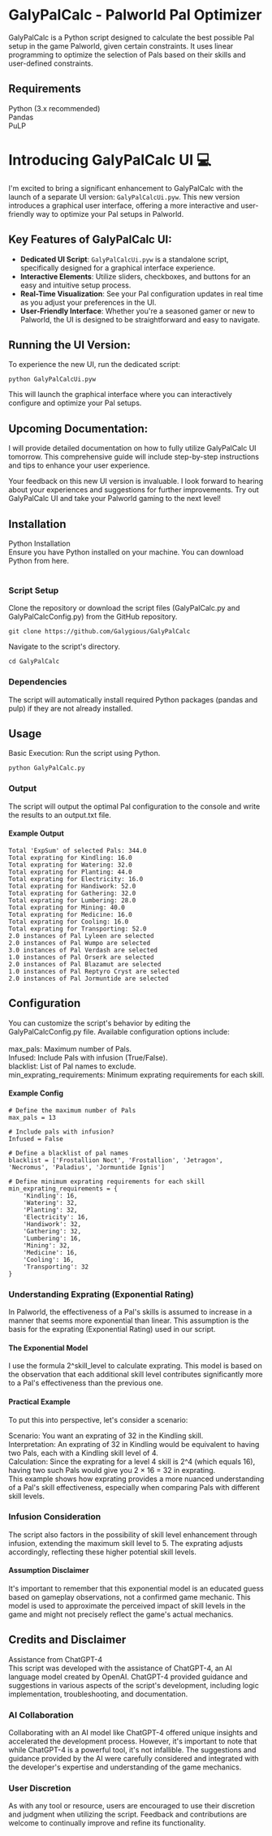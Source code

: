 # GalyPalCalc - Palworld Pal Optimizer
GalyPalCalc is a Python script designed to calculate the best possible Pal setup in the game Palworld, given certain constraints. It uses linear programming to optimize the selection of Pals based on their skills and user-defined constraints.

## Requirements<br>
Python (3.x recommended)<br>
Pandas<br>
PuLP<be>

# Introducing GalyPalCalc UI :computer:

I'm excited to bring a significant enhancement to GalyPalCalc with the launch of a separate UI version: `GalyPalCalcUi.pyw`. This new version introduces a graphical user interface, offering a more interactive and user-friendly way to optimize your Pal setups in Palworld.

## Key Features of GalyPalCalc UI:
- **Dedicated UI Script**: `GalyPalCalcUi.pyw` is a standalone script, specifically designed for a graphical interface experience.
- **Interactive Elements**: Utilize sliders, checkboxes, and buttons for an easy and intuitive setup process.
- **Real-Time Visualization**: See your Pal configuration updates in real time as you adjust your preferences in the UI.
- **User-Friendly Interface**: Whether you're a seasoned gamer or new to Palworld, the UI is designed to be straightforward and easy to navigate.

## Running the UI Version:
To experience the new UI, run the dedicated script:
```
python GalyPalCalcUi.pyw
```
This will launch the graphical interface where you can interactively configure and optimize your Pal setups.

## Upcoming Documentation:
I will provide detailed documentation on how to fully utilize GalyPalCalc UI tomorrow. This comprehensive guide will include step-by-step instructions and tips to enhance your user experience.

Your feedback on this new UI version is invaluable. I look forward to hearing about your experiences and suggestions for further improvements. Try out GalyPalCalc UI and take your Palworld gaming to the next level!



## Installation<br>
Python Installation<br>
Ensure you have Python installed on your machine. You can download Python from here.<br>
<br>
### Script Setup<br>
Clone the repository or download the script files (GalyPalCalc.py and GalyPalCalcConfig.py) from the GitHub repository.<br>
```
git clone https://github.com/Galygious/GalyPalCalc
```
Navigate to the script's directory.<br>
```
cd GalyPalCalc
```
### Dependencies
The script will automatically install required Python packages (pandas and pulp) if they are not already installed.<br>

## Usage<br>
Basic Execution: Run the script using Python.<br>
```
python GalyPalCalc.py
```
### Output
The script will output the optimal Pal configuration to the console and write the results to an output.txt file.<be>
#### Example Output
```
Total 'ExpSum' of selected Pals: 344.0
Total exprating for Kindling: 16.0
Total exprating for Watering: 32.0
Total exprating for Planting: 44.0
Total exprating for Electricity: 16.0
Total exprating for Handiwork: 52.0
Total exprating for Gathering: 32.0
Total exprating for Lumbering: 28.0
Total exprating for Mining: 40.0
Total exprating for Medicine: 16.0
Total exprating for Cooling: 16.0
Total exprating for Transporting: 52.0
2.0 instances of Pal Lyleen are selected
2.0 instances of Pal Wumpo are selected
3.0 instances of Pal Verdash are selected
1.0 instances of Pal Orserk are selected
2.0 instances of Pal Blazamut are selected
1.0 instances of Pal Reptyro Cryst are selected
2.0 instances of Pal Jormuntide are selected
```

## Configuration
You can customize the script's behavior by editing the GalyPalCalcConfig.py file. Available configuration options include:<br>
<br>
max_pals: Maximum number of Pals.<br>
Infused: Include Pals with infusion (True/False).<br>
blacklist: List of Pal names to exclude.<br>
min_exprating_requirements: Minimum exprating requirements for each skill.<br>

#### Example Config
```
# Define the maximum number of Pals
max_pals = 13

# Include pals with infusion?
Infused = False

# Define a blacklist of pal names
blacklist = ['Frostallion Noct', 'Frostallion', 'Jetragon', 'Necromus', 'Paladius', 'Jormuntide Ignis']

# Define minimum exprating requirements for each skill
min_exprating_requirements = {
    'Kindling': 16,
    'Watering': 32,
    'Planting': 32,
    'Electricity': 16,
    'Handiwork': 32,
    'Gathering': 32,
    'Lumbering': 16,
    'Mining': 32,
    'Medicine': 16,
    'Cooling': 16,
    'Transporting': 32
}
```
### Understanding Exprating (Exponential Rating)
In Palworld, the effectiveness of a Pal's skills is assumed to increase in a manner that seems more exponential than linear. This assumption is the basis for the exprating (Exponential Rating) used in our script.<br>

#### The Exponential Model
I use the formula 2^skill_level to calculate exprating. This model is based on the observation that each additional skill level contributes significantly more to a Pal's effectiveness than the previous one.<br>

#### Practical Example
To put this into perspective, let's consider a scenario:<br>

Scenario: You want an exprating of 32 in the Kindling skill.<br>
Interpretation: An exprating of 32 in Kindling would be equivalent to having two Pals, each with a Kindling skill level of 4.<br>
Calculation: Since the exprating for a level 4 skill is 2^4 (which equals 16), having two such Pals would give you 2 × 16 = 32 in exprating.<br>
This example shows how exprating provides a more nuanced understanding of a Pal's skill effectiveness, especially when comparing Pals with different skill levels.<br>

### Infusion Consideration
The script also factors in the possibility of skill level enhancement through infusion, extending the maximum skill level to 5. The exprating adjusts accordingly, reflecting these higher potential skill levels.<br>

#### Assumption Disclaimer
It's important to remember that this exponential model is an educated guess based on gameplay observations, not a confirmed game mechanic. This model is used to approximate the perceived impact of skill levels in the game and might not precisely reflect the game's actual mechanics.



## Credits and Disclaimer
Assistance from ChatGPT-4<br>
This script was developed with the assistance of ChatGPT-4, an AI language model created by OpenAI. ChatGPT-4 provided guidance and suggestions in various aspects of the script's development, including logic implementation, troubleshooting, and documentation.

### AI Collaboration
Collaborating with an AI model like ChatGPT-4 offered unique insights and accelerated the development process. However, it's important to note that while ChatGPT-4 is a powerful tool, it's not infallible. The suggestions and guidance provided by the AI were carefully considered and integrated with the developer's expertise and understanding of the game mechanics.

### User Discretion
As with any tool or resource, users are encouraged to use their discretion and judgment when utilizing the script. Feedback and contributions are welcome to continually improve and refine its functionality.
